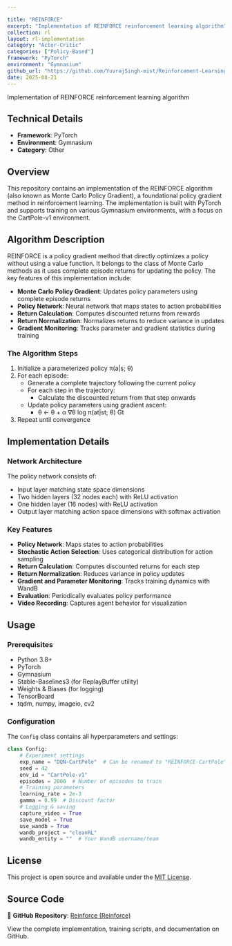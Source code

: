 ```yaml
---

title: "REINFORCE"
excerpt: "Implementation of REINFORCE reinforcement learning algorithm"
collection: rl
layout: rl-implementation
category: "Actor-Critic"
categories: ["Policy-Based"]
framework: "PyTorch"
environment: "Gymnasium"
github_url: "https://github.com/YuvrajSingh-mist/Reinforcement-Learning/tree/master/REINFORCE"
date: 2025-08-21
---
```


Implementation of REINFORCE reinforcement learning algorithm

## Technical Details
- **Framework**: PyTorch
- **Environment**: Gymnasium
- **Category**: Other
## Overview

This repository contains an implementation of the REINFORCE algorithm (also known as Monte Carlo Policy Gradient), a foundational policy gradient method in reinforcement learning. The implementation is built with PyTorch and supports training on various Gymnasium environments, with a focus on the CartPole-v1 environment.

## Algorithm Description

REINFORCE is a policy gradient method that directly optimizes a policy without using a value function. It belongs to the class of Monte Carlo methods as it uses complete episode returns for updating the policy. The key features of this implementation include:

- **Monte Carlo Policy Gradient**: Updates policy parameters using complete episode returns
- **Policy Network**: Neural network that maps states to action probabilities
- **Return Calculation**: Computes discounted returns from rewards
- **Return Normalization**: Normalizes returns to reduce variance in updates
- **Gradient Monitoring**: Tracks parameter and gradient statistics during training

### The Algorithm Steps

1. Initialize a parameterized policy π(a|s; θ)
2. For each episode:
   - Generate a complete trajectory following the current policy
   - For each step in the trajectory:
     - Calculate the discounted return from that step onwards
   - Update policy parameters using gradient ascent:
     - θ ← θ + α ∇θ log π(at|st; θ) Gt
3. Repeat until convergence

## Implementation Details

### Network Architecture

The policy network consists of:
- Input layer matching state space dimensions
- Two hidden layers (32 nodes each) with ReLU activation
- One hidden layer (16 nodes) with ReLU activation
- Output layer matching action space dimensions with softmax activation

### Key Features

- **Policy Network**: Maps states to action probabilities
- **Stochastic Action Selection**: Uses categorical distribution for action sampling
- **Return Calculation**: Computes discounted returns for each step
- **Return Normalization**: Reduces variance in policy updates
- **Gradient and Parameter Monitoring**: Tracks training dynamics with WandB
- **Evaluation**: Periodically evaluates policy performance
- **Video Recording**: Captures agent behavior for visualization

## Usage

### Prerequisites

- Python 3.8+
- PyTorch
- Gymnasium
- Stable-Baselines3 (for ReplayBuffer utility)
- Weights & Biases (for logging)
- TensorBoard
- tqdm, numpy, imageio, cv2

### Configuration

The `Config` class contains all hyperparameters and settings:

```python
class Config:
    # Experiment settings
    exp_name = "DQN-CartPole"  # Can be renamed to "REINFORCE-CartPole"
    seed = 42
    env_id = "CartPole-v1"
    episodes = 2000  # Number of episodes to train
    # Training parameters
    learning_rate = 2e-3
    gamma = 0.99  # Discount factor
    # Logging & saving
    capture_video = True
    save_model = True
    use_wandb = True
    wandb_project = "cleanRL"
    wandb_entity = ""  # Your WandB username/team
```


## License

This project is open source and available under the [MIT License](https://raw.githubusercontent.com/YuvrajSingh-mist/Reinforcement-Learning/master/REINFORCE/LICENSE).


## Source Code
📁 **GitHub Repository**: [Reinforce (Reinforce)](https://github.com/YuvrajSingh-mist/Reinforcement-Learning/tree/master/REINFORCE)

View the complete implementation, training scripts, and documentation on GitHub.
